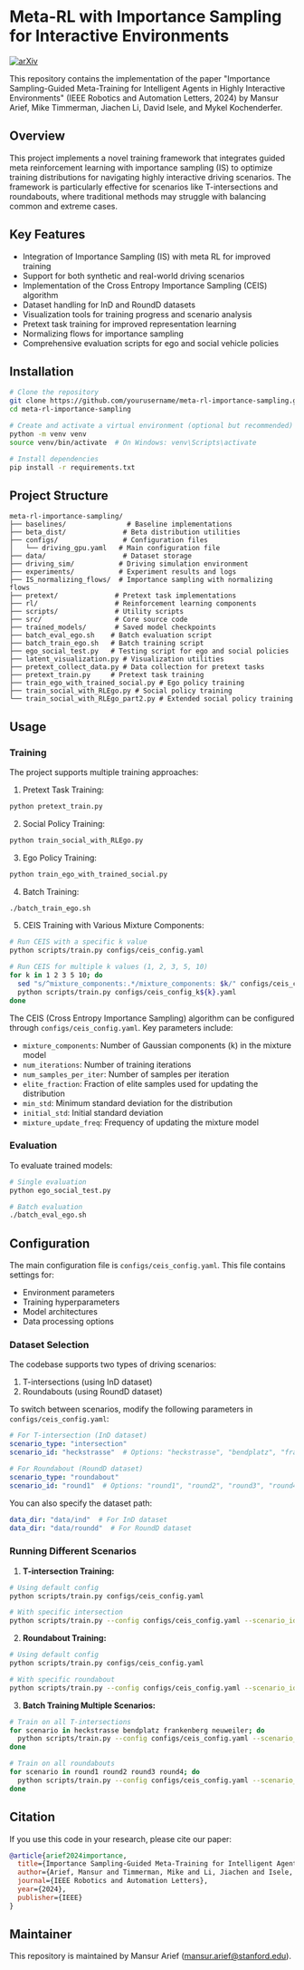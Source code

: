# Meta-RL with Importance Sampling for Interactive Environments

[![arXiv](https://img.shields.io/badge/arXiv-2407.15839-b31b1b.svg)](https://arxiv.org/abs/2407.15839)

This repository contains the implementation of the paper "Importance Sampling-Guided Meta-Training for Intelligent Agents in Highly Interactive Environments" (IEEE Robotics and Automation Letters, 2024) by Mansur Arief, Mike Timmerman, Jiachen Li, David Isele, and Mykel Kochenderfer.

## Overview

This project implements a novel training framework that integrates guided meta reinforcement learning with importance sampling (IS) to optimize training distributions for navigating highly interactive driving scenarios. The framework is particularly effective for scenarios like T-intersections and roundabouts, where traditional methods may struggle with balancing common and extreme cases.

## Key Features

- Integration of Importance Sampling (IS) with meta RL for improved training
- Support for both synthetic and real-world driving scenarios
- Implementation of the Cross Entropy Importance Sampling (CEIS) algorithm
- Dataset handling for InD and RoundD datasets
- Visualization tools for training progress and scenario analysis
- Pretext task training for improved representation learning
- Normalizing flows for importance sampling
- Comprehensive evaluation scripts for ego and social vehicle policies

## Installation

```bash
# Clone the repository
git clone https://github.com/yourusername/meta-rl-importance-sampling.git
cd meta-rl-importance-sampling

# Create and activate a virtual environment (optional but recommended)
python -m venv venv
source venv/bin/activate  # On Windows: venv\Scripts\activate

# Install dependencies
pip install -r requirements.txt
```

## Project Structure

```
meta-rl-importance-sampling/
├── baselines/               # Baseline implementations
├── beta_dist/              # Beta distribution utilities
├── configs/                # Configuration files
│   └── driving_gpu.yaml   # Main configuration file
├── data/                   # Dataset storage
├── driving_sim/           # Driving simulation environment
├── experiments/           # Experiment results and logs
├── IS_normalizing_flows/  # Importance sampling with normalizing flows
├── pretext/              # Pretext task implementations
├── rl/                   # Reinforcement learning components
├── scripts/              # Utility scripts
├── src/                  # Core source code
├── trained_models/       # Saved model checkpoints
├── batch_eval_ego.sh    # Batch evaluation script
├── batch_train_ego.sh   # Batch training script
├── ego_social_test.py   # Testing script for ego and social policies
├── latent_visualization.py # Visualization utilities
├── pretext_collect_data.py # Data collection for pretext tasks
├── pretext_train.py     # Pretext task training
├── train_ego_with_trained_social.py # Ego policy training
├── train_social_with_RLEgo.py # Social policy training
└── train_social_with_RLEgo_part2.py # Extended social policy training
```

## Usage

### Training

The project supports multiple training approaches:

1. Pretext Task Training:
```bash
python pretext_train.py
```

2. Social Policy Training:
```bash
python train_social_with_RLEgo.py
```

3. Ego Policy Training:
```bash
python train_ego_with_trained_social.py
```

4. Batch Training:
```bash
./batch_train_ego.sh
```

5. CEIS Training with Various Mixture Components:
```bash
# Run CEIS with a specific k value
python scripts/train.py configs/ceis_config.yaml

# Run CEIS for multiple k values (1, 2, 3, 5, 10)
for k in 1 2 3 5 10; do
  sed "s/^mixture_components:.*/mixture_components: $k/" configs/ceis_config.yaml > configs/ceis_config_k${k}.yaml
  python scripts/train.py configs/ceis_config_k${k}.yaml
done
```

The CEIS (Cross Entropy Importance Sampling) algorithm can be configured through `configs/ceis_config.yaml`. Key parameters include:
- `mixture_components`: Number of Gaussian components (k) in the mixture model
- `num_iterations`: Number of training iterations
- `num_samples_per_iter`: Number of samples per iteration
- `elite_fraction`: Fraction of elite samples used for updating the distribution
- `min_std`: Minimum standard deviation for the distribution
- `initial_std`: Initial standard deviation
- `mixture_update_freq`: Frequency of updating the mixture model

### Evaluation

To evaluate trained models:

```bash
# Single evaluation
python ego_social_test.py

# Batch evaluation
./batch_eval_ego.sh
```


## Configuration

The main configuration file is `configs/ceis_config.yaml`. This file contains settings for:
- Environment parameters
- Training hyperparameters
- Model architectures
- Data processing options

### Dataset Selection

The codebase supports two types of driving scenarios:
1. T-intersections (using InD dataset)
2. Roundabouts (using RoundD dataset)

To switch between scenarios, modify the following parameters in `configs/ceis_config.yaml`:

```yaml
# For T-intersection (InD dataset)
scenario_type: "intersection"
scenario_id: "heckstrasse"  # Options: "heckstrasse", "bendplatz", "frankenberg", "neuweiler"

# For Roundabout (RoundD dataset)
scenario_type: "roundabout"
scenario_id: "round1"  # Options: "round1", "round2", "round3", "round4"
```

You can also specify the dataset path:
```yaml
data_dir: "data/ind"  # For InD dataset
data_dir: "data/roundd"  # For RoundD dataset
```

### Running Different Scenarios

1. **T-intersection Training:**
```bash
# Using default config
python scripts/train.py configs/ceis_config.yaml

# With specific intersection
python scripts/train.py --config configs/ceis_config.yaml --scenario_id bendplatz
```

2. **Roundabout Training:**
```bash
# Using default config
python scripts/train.py configs/ceis_config.yaml

# With specific roundabout
python scripts/train.py --config configs/ceis_config.yaml --scenario_id round2
```

3. **Batch Training Multiple Scenarios:**
```bash
# Train on all T-intersections
for scenario in heckstrasse bendplatz frankenberg neuweiler; do
  python scripts/train.py --config configs/ceis_config.yaml --scenario_id $scenario
done

# Train on all roundabouts
for scenario in round1 round2 round3 round4; do
  python scripts/train.py --config configs/ceis_config.yaml --scenario_id $scenario
done
```

## Citation

If you use this code in your research, please cite our paper:

```bibtex
@article{arief2024importance,
  title={Importance Sampling-Guided Meta-Training for Intelligent Agents in Highly Interactive Environments},
  author={Arief, Mansur and Timmerman, Mike and Li, Jiachen and Isele, David and Kochenderfer, Mykel J},
  journal={IEEE Robotics and Automation Letters},
  year={2024},
  publisher={IEEE}
}
```

## Maintainer

This repository is maintained by Mansur Arief (mansur.arief@stanford.edu).

